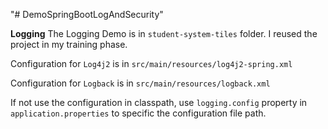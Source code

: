 "# DemoSpringBootLogAndSecurity" 

**Logging**
The Logging Demo is in `student-system-tiles` folder. I reused the project in my training phase.

Configuration for `Log4j2` is in `src/main/resources/log4j2-spring.xml`

Configuration for `Logback` is in `src/main/resources/logback.xml`

If not use the configuration in classpath, use `logging.config` property in `application.properties` to specific the configuration file path.
